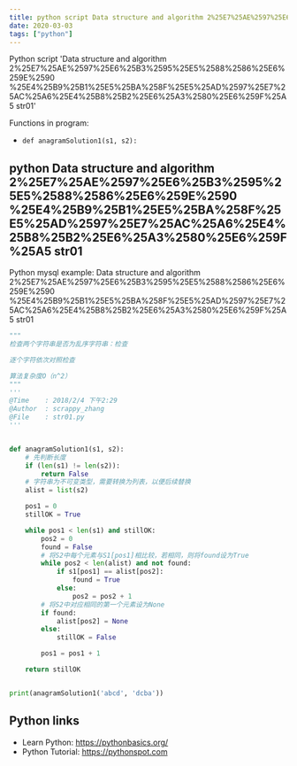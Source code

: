 ```yaml
---
title: python script Data structure and algorithm 2%25E7%25AE%2597%25E6%25B3%2595%25E5%2588%2586%25E6%259E%2590 %25E4%25B9%25B1%25E5%25BA%258F%25E5%25AD%2597%25E7%25AC%25A6%25E4%25B8%25B2%25E6%25A3%2580%25E6%259F%25A5 str01 (snippet)
date: 2020-03-03
tags: ["python"]
---
```

Python script 'Data structure and algorithm 2%25E7%25AE%2597%25E6%25B3%2595%25E5%2588%2586%25E6%259E%2590 %25E4%25B9%25B1%25E5%25BA%258F%25E5%25AD%2597%25E7%25AC%25A6%25E4%25B8%25B2%25E6%25A3%2580%25E6%259F%25A5 str01'

Functions in program: 
* `def anagramSolution1(s1, s2):`

## python Data structure and algorithm 2%25E7%25AE%2597%25E6%25B3%2595%25E5%2588%2586%25E6%259E%2590 %25E4%25B9%25B1%25E5%25BA%258F%25E5%25AD%2597%25E7%25AC%25A6%25E4%25B8%25B2%25E6%25A3%2580%25E6%259F%25A5 str01

Python mysql example: Data structure and algorithm 2%25E7%25AE%2597%25E6%25B3%2595%25E5%2588%2586%25E6%259E%2590 %25E4%25B9%25B1%25E5%25BA%258F%25E5%25AD%2597%25E7%25AC%25A6%25E4%25B8%25B2%25E6%25A3%2580%25E6%259F%25A5 str01

```python
"""
检查两个字符串是否为乱序字符串：检查

逐个字符依次对照检查

算法复杂度O（n^2）
"""
'''
@Time    : 2018/2/4 下午2:29
@Author  : scrappy_zhang
@File    : str01.py
'''


def anagramSolution1(s1, s2):
    # 先判断长度
    if (len(s1) != len(s2)):
        return False
    # 字符串为不可变类型，需要转换为列表，以便后续替换
    alist = list(s2)

    pos1 = 0
    stillOK = True

    while pos1 < len(s1) and stillOK:
        pos2 = 0
        found = False
        # 将S2中每个元素与S1[pos1]相比较，若相同，则将found设为True
        while pos2 < len(alist) and not found:
            if s1[pos1] == alist[pos2]:
                found = True
            else:
                pos2 = pos2 + 1
        # 将S2中对应相同的第一个元素设为None
        if found:
            alist[pos2] = None
        else:
            stillOK = False

        pos1 = pos1 + 1

    return stillOK


print(anagramSolution1('abcd', 'dcba'))


```

## Python links

- Learn Python: https://pythonbasics.org/
- Python Tutorial: https://pythonspot.com

